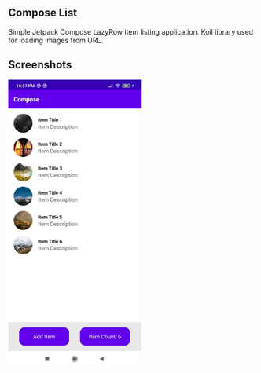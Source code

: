 Compose List
-------------------------------------

Simple Jetpack Compose LazyRow item listing application.
Koil library used for loading images from URL.

Screenshots
-------------------------------------
<img src="https://raw.githubusercontent.com/iammehmetclk/compose-list/master/screenshots/ss_1.jpg" width="270" height="585" />